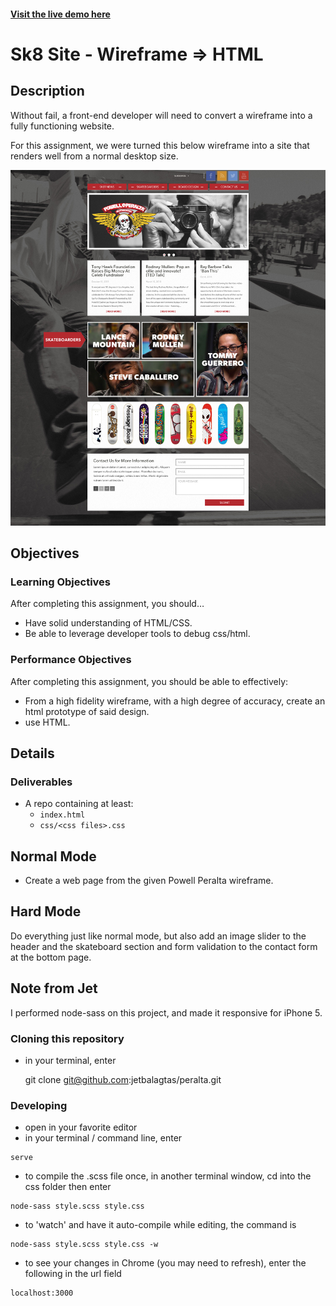 #### [Visit the live demo here](http://jetbalagtas.github.io/peralta/)

# Sk8 Site - Wireframe => HTML

## Description
Without fail, a front-end developer will need to convert a wireframe into a fully functioning website.

For this assignment, we were turned this below wireframe into a site that renders well from a normal desktop size.

![Powell Peralta](assets/powell_peralta.jpg)

## Objectives

### Learning Objectives

After completing this assignment, you should…

* Have solid understanding of HTML/CSS.
* Be able to leverage developer tools to debug css/html.

### Performance Objectives

After completing this assignment, you should be able to effectively:

* From a high fidelity wireframe, with a high degree of accuracy, create an html prototype of said design.
* use HTML.


## Details

### Deliverables

* A repo containing at least:
  * `index.html`
  * `css/<css files>.css`


## Normal Mode

* Create a web page from the given Powell Peralta wireframe.


## Hard Mode

Do everything just like normal mode, but also add an image slider to the header and the skateboard section and form validation to the contact form at the bottom page.


## Note from Jet

I performed node-sass on this project, and made it responsive for iPhone 5.

### Cloning this repository

* in your terminal, enter

    git clone git@github.com:jetbalagtas/peralta.git

### Developing

* open in your favorite editor
* in your terminal / command line, enter

```
serve
```

* to compile the .scss file once, in another terminal window, cd into the css folder then enter

```
node-sass style.scss style.css
```

* to 'watch' and have it auto-compile while editing, the command is

```
node-sass style.scss style.css -w
```

* to see your changes in Chrome (you may need to refresh), enter the following in the url field

```
localhost:3000
```

